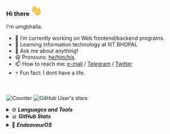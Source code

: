 ### Hi there <img src="./media/wave.gif" width="30px">

I'm umgbhalla.

- 🔭 I’m currently working on Web frontend/backend programs.
- 🌱 Learning information technology at IIIT BHOPAL
- 💬 Ask me about anything!
- 😄 Pronouns: [he/him/his](https://pronoun.is/he)
- 📫 How to reach me: [e-mail](mailto:umg.bhalla88@gmail.com) / [Telegram](https://t.me/umgbhalla) / [Twitter](https://twitter.com/umgbhalla)
- ⚡ Fun fact: I dont have a life.
<br />

![Counter](https://visitor-badge.glitch.me/badge?page_id=umgbhalla.visitor-badge)
![GitHub User's stars](https://img.shields.io/github/stars/umgbhalla?affiliations=OWNER%2CCOLLABORATOR&label=GH%20stars)
<!-- [![GitHub Sponsors](https://img.shields.io/github/sponsors/umgbhalla?label=GH%20sponsors&style=flat)](https://github.com/sponsors/umgbhalla) -->

<details>
  <summary>⚙️ <b><i>Languages and Tools</i></b></summary>
<code><a href="https://endeavouros.com/"><img alt="EndeavourOS" height="26px" src="https://i1.wp.com/endeavouros.com/wp-content/uploads/2021/03/cropped-cropped-Endeavour-horizontal-black.png" /></a></code>
<code><a href="https://neovim.io/"><img alt="NeoVim" height="26px" src="./media/Neovim-logo.png" /></a></code>
<code><a href="https://www.wikiwand.com/en/JavaScript"><img  alt="JS" height="26px" src="./media/js.png" /></a></code>
<code><a href="https://www.wikiwand.com/en/C%2B%2B"><img  alt="C++" height="26px" src="./media/cpp.svg" /></a></code>
<code><a href="https://github.com/alacritty/alacritty"><img  alt="Alacritty" height="26px" src="./media/alacritty-term+scanlines.png" /></a></code>
<code><a href="https://www.wikiwand.com/en/Z_shell"><img  alt="Zsh" height="26px" src="./media/zsh.svg" /></a></code>
<code><a href="https://code.visualstudio.com"> <img  alt="Visual Studio Code" height="26px" src="./media/visual-studio-code.png"/></a></code>
<!-- <code><a href="https://pop.system76.com/"><img alt="Pop!_OS" height="26px" src="./media/pop.png" /></a></code> -->
</details>

<details>
  <summary>📊 <b><i>GitHub Stats</i></b></summary>
<img align="left" src="https://activity-graph.herokuapp.com/graph?username=umgbhalla&bg_color=011627&color=e4e2e2&line=fafafa&point=f4f2f2&area=true&hide_border=true" width='702.21' />

<a href="https://github.com/anuraghazra/github-readme-stats">
<img  src="https://github-readme-stats.vercel.app/api?username=umgbhalla&count_private=true&show_icons=true&theme=nightowl&hide_border=true"  height='170'/>
</a>

<a href="https://github.com/anuraghazra/github-readme-stats">
<img align="left" src="https://github-readme-stats.vercel.app/api/top-langs/?username=umgbhalla&theme=nightowl&hide_border=true" height='170' />
<!--   <img align="left" src="https://github-readme-stats.vercel.app/api/top-langs/?username=umgbhalla&exclude_repo=dotfiles&theme=nightowl&hide_border=true" height='170' /> -->
</a>
</details>

<details>
  <summary>🐧 <b><i>EndeavourOS</i></b></summary>
<img align="left" src="https://github.com/umgbhalla/dotfiles-bspwm/blob/main/etc/ss.png"  width='702.271'/>  
</details>
<!-- <img src="https://raw.githubusercontent.com/umgbhalla/sys_dot_files/main/media/output.gif"  width='702.271'/>   -->

<!-- <details>
  <summary>🐧 <b><i>Pop!_OS</i></b></summary>
<img align="center" src="https://raw.githubusercontent.com/umgbhalla/sys_dot_files/main/media/rice.gif"  width='702.271'/>  
</details> -->

<!-- <p align="left"><img src="./media/repository-footer-separator.svg"  width='702.271' /></p> -->
